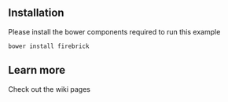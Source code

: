 ## Installation

Please install the bower components required to run this example

```
bower install firebrick
```

## Learn more

Check out the wiki pages